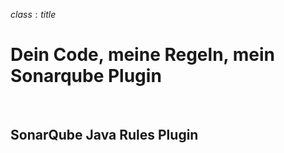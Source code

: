$class:title$

# Dein Code, meine Regeln, mein Sonarqube Plugin

&nbsp;

## SonarQube Java Rules Plugin


